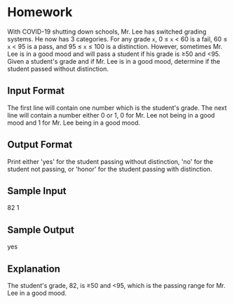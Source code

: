 # Homework

With COVID-19 shutting down schools, Mr. Lee has switched grading systems. He now has 3 categories. For any grade `x`, 0 ≤ `x` < 60 is a fail, 60 ≤ `x` < 95 is a pass, and 95 ≤ `x` ≤ 100 is a distinction. However, sometimes Mr. Lee is in a good mood and will pass a student if his grade is ≥50 and <95. Given a student's grade and if Mr. Lee is in a good mood, determine if the student passed without distinction.

## Input Format

The first line will contain one number which is the student's grade. The next line will contain a number either 0 or 1, 0 for Mr. Lee not being in a good mood and 1 for Mr. Lee being in a good mood.

## Output Format

Print either 'yes' for the student passing without distinction, 'no' for the student not passing, or 'honor' for the student passing with distinction.

## Sample Input

82
1

## Sample Output

yes

## Explanation

The student's grade, 82, is ≥50 and <95, which is the passing range for Mr. Lee in a good mood.
